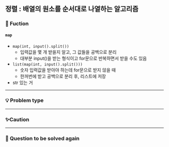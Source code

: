 ## 정렬 : 배열의 원소를 순서대로 나열하는 알고리즘
### 🔎 Fuction
#### `map`
- `map(int, input().split())` 
    - 입력값을 몇 개 받을지 알고, 그 값들을 공백으로 분리
    - 대부분 input()을 받는 형식이고 for문으로 반복하면서 받을 수도 있음
- `list(map(int, input().split()))` 
    - 숫자 입력값을 받아야 하는데 for문으로 받지 않을 때
    - 한꺼번에 받고 공백으로 분리 후, 리스트에 저장
- str 있는 거  

----------------------------------
### 💡 Problem type





----------------------------------
### ✨Caution


----------------------------------
### 📌 Question to be solved again
